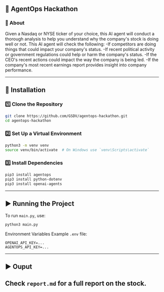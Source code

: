 ## 🚀 AgentOps Hackathon

### 📌 About
Given a Nasdaq or NYSE ticker of your choice, this AI agent will conduct a thorough analysis to help you understand why the company's stock is doing well or not. This AI agent will check the following:
-If competitors are doing things that could impact your company's status.
-If recent political activity or government regulations could help or harm the company's status.
-If the CEO's recent actions could impact the way the company is being led.
-If the company's most recent earnings report provides insight into company performance.

---

## 📂 Installation

### 1️⃣ Clone the Repository
```bash
git clone https://github.com/GSDV/agentops-hackathon.git
cd agentops-hackathon
```

### 2️⃣ Set Up a Virtual Environment
```bash
python3 -m venv venv
source venv/bin/activate  # On Windows use `venv\Scripts\activate`
```

### 3️⃣ Install Dependencies
```bash
pip3 install agentops
pip3 install python-dotenv
pip3 install openai-agents
```

---

## ▶️ Running the Project

To run `main.py`, use:
```bash
python3 main.py
```

Environment Variables
Example `.env` file:
```
OPENAI_API_KEY=...
AGENTOPS_API_KEY=...
```

---

## ▶️ Ouput
Check ```report.md``` for a full report on the stock.
---
